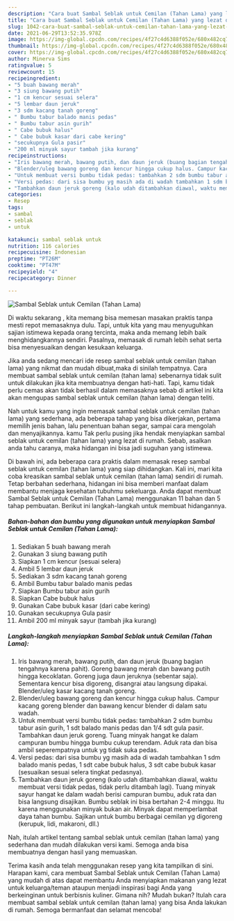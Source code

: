```yaml
---
description: "Cara buat Sambal Seblak untuk Cemilan (Tahan Lama) yang lezat dan Mudah Dibuat"
title: "Cara buat Sambal Seblak untuk Cemilan (Tahan Lama) yang lezat dan Mudah Dibuat"
slug: 1042-cara-buat-sambal-seblak-untuk-cemilan-tahan-lama-yang-lezat-dan-mudah-dibuat
date: 2021-06-29T13:52:35.978Z
image: https://img-global.cpcdn.com/recipes/4f27c4d6388f052e/680x482cq70/sambal-seblak-untuk-cemilan-tahan-lama-foto-resep-utama.jpg
thumbnail: https://img-global.cpcdn.com/recipes/4f27c4d6388f052e/680x482cq70/sambal-seblak-untuk-cemilan-tahan-lama-foto-resep-utama.jpg
cover: https://img-global.cpcdn.com/recipes/4f27c4d6388f052e/680x482cq70/sambal-seblak-untuk-cemilan-tahan-lama-foto-resep-utama.jpg
author: Minerva Sims
ratingvalue: 5
reviewcount: 15
recipeingredient:
- "5 buah bawang merah"
- "3 siung bawang putih"
- "1 cm kencur sesuai selera"
- "5 lembar daun jeruk"
- "3 sdm kacang tanah goreng"
- " Bumbu tabur balado manis pedas"
- " Bumbu tabur asin gurih"
- " Cabe bubuk halus"
- " Cabe bubuk kasar dari cabe kering"
- "secukupnya Gula pasir"
- "200 ml minyak sayur tambah jika kurang"
recipeinstructions:
- "Iris bawang merah, bawang putih, dan daun jeruk (buang bagian tengahnya karena pahit). Goreng bawang merah dan bawang putih hingga kecoklatan. Goreng juga daun jeruknya (sebentar saja). Sementara kencur bisa digoreng, disangrai atau langsung dipakai. Blender/uleg kasar kacang tanah goreng."
- "Blender/uleg bawang goreng dan kencur hingga cukup halus. Campur kacang goreng blender dan bawang kencur blender di dalam satu wadah."
- "Untuk membuat versi bumbu tidak pedas: tambahkan 2 sdm bumbu tabur asin gurih, 1 sdt balado manis pedas dan 1/4 sdt gula pasir. Tambahkan daun jeruk goreng. Tuang minyak hangat ke dalam campuran bumbu hingga bumbu cukup terendam. Aduk rata dan bisa ambil seperempatnya untuk yg tidak suka pedas."
- "Versi pedas: dari sisa bumbu yg masih ada di wadah tambahkan 1 sdm balado manis pedas, 1 sdt cabe bubuk halus, 3 sdt cabe bubuk kasar (sesuaikan sesuai selera tingkat pedasnya)."
- "Tambahkan daun jeruk goreng (kalo udah ditambahkan diawal, waktu membuat versi tidak pedas, tidak perlu ditambah lagi). Tuang minyak sayur hangat ke dalam wadah berisi campuran bumbu, aduk rata dan bisa langsung disajikan. Bumbu seblak ini bisa bertahan 2-4 minggu. Itu karena menggunakan minyak bukan air. Minyak dapat memperlambat daya tahan bumbu. Sajikan untuk bumbu berbagai cemilan yg digoreng (kerupuk, lidi, makaroni, dll.)"
categories:
- Resep
tags:
- sambal
- seblak
- untuk

katakunci: sambal seblak untuk 
nutrition: 116 calories
recipecuisine: Indonesian
preptime: "PT26M"
cooktime: "PT47M"
recipeyield: "4"
recipecategory: Dinner

---
```



![Sambal Seblak untuk Cemilan (Tahan Lama)](https://img-global.cpcdn.com/recipes/4f27c4d6388f052e/680x482cq70/sambal-seblak-untuk-cemilan-tahan-lama-foto-resep-utama.jpg)

Di waktu  sekarang , kita memang bisa memesan masakan praktis tanpa mesti repot memasaknya dulu. Tapi, untuk kita yang mau menyuguhkan sajian istimewa kepada orang tercinta, maka anda memang lebih baik menghidangkannya sendiri. Pasalnya, memasak di rumah lebih sehat serta bisa menyesuaikan dengan kesukaan keluarga.

Jika anda sedang mencari ide resep sambal seblak untuk cemilan (tahan lama) yang nikmat dan mudah dibuat,maka di sinilah tempatnya. Cara membuat sambal seblak untuk cemilan (tahan lama)  sebenarnya tidak sulit untuk dilakukan jika kita membuatnya dengan hati-hati. Tapi, kamu tidak perlu cemas akan tidak berhasil dalam memasaknya 
sebab di artikel ini kita akan mengupas sambal seblak untuk cemilan (tahan lama) dengan teliti.  



Nah untuk kamu yang ingin memasak sambal seblak untuk cemilan (tahan lama) yang sederhana, ada beberapa tahap yang bisa dikerjakan, pertama memilih jenis bahan, lalu penentuan bahan segar, sampai cara mengolah dan menyajikannya. kamu Tak perlu pusing jika hendak menyiapkan sambal seblak untuk cemilan (tahan lama) yang lezat di rumah. Sebab, asalkan anda  tahu caranya, maka hidangan ini bisa jadi suguhan yang istimewa.

Di bawah ini, ada beberapa cara praktis  dalam memasak resep sambal seblak untuk cemilan (tahan lama) yang siap dihidangkan. Kali ini, mari kita coba kreasikan sambal seblak untuk cemilan (tahan lama) sendiri di rumah. Tetap berbahan sederhana, hidangan ini bisa memberi manfaat dalam membantu menjaga kesehatan tubuhmu sekeluarga. Anda dapat membuat Sambal Seblak untuk Cemilan (Tahan Lama) menggunakan 11 bahan dan 5 tahap pembuatan. Berikut ini langkah-langkah untuk membuat hidangannya.

<!--inarticleads1-->

##### Bahan-bahan dan bumbu yang digunakan untuk menyiapkan Sambal Seblak untuk Cemilan (Tahan Lama):

1. Sediakan 5 buah bawang merah
1. Gunakan 3 siung bawang putih
1. Siapkan 1 cm kencur (sesuai selera)
1. Ambil 5 lembar daun jeruk
1. Sediakan 3 sdm kacang tanah goreng
1. Ambil  Bumbu tabur balado manis pedas
1. Siapkan  Bumbu tabur asin gurih
1. Siapkan  Cabe bubuk halus
1. Gunakan  Cabe bubuk kasar (dari cabe kering)
1. Gunakan secukupnya Gula pasir
1. Ambil 200 ml minyak sayur (tambah jika kurang)




<!--inarticleads2-->

##### Langkah-langkah menyiapkan Sambal Seblak untuk Cemilan (Tahan Lama):

1. Iris bawang merah, bawang putih, dan daun jeruk (buang bagian tengahnya karena pahit). Goreng bawang merah dan bawang putih hingga kecoklatan. Goreng juga daun jeruknya (sebentar saja). Sementara kencur bisa digoreng, disangrai atau langsung dipakai. Blender/uleg kasar kacang tanah goreng.
1. Blender/uleg bawang goreng dan kencur hingga cukup halus. Campur kacang goreng blender dan bawang kencur blender di dalam satu wadah.
1. Untuk membuat versi bumbu tidak pedas: tambahkan 2 sdm bumbu tabur asin gurih, 1 sdt balado manis pedas dan 1/4 sdt gula pasir. Tambahkan daun jeruk goreng. Tuang minyak hangat ke dalam campuran bumbu hingga bumbu cukup terendam. Aduk rata dan bisa ambil seperempatnya untuk yg tidak suka pedas.
1. Versi pedas: dari sisa bumbu yg masih ada di wadah tambahkan 1 sdm balado manis pedas, 1 sdt cabe bubuk halus, 3 sdt cabe bubuk kasar (sesuaikan sesuai selera tingkat pedasnya).
1. Tambahkan daun jeruk goreng (kalo udah ditambahkan diawal, waktu membuat versi tidak pedas, tidak perlu ditambah lagi). Tuang minyak sayur hangat ke dalam wadah berisi campuran bumbu, aduk rata dan bisa langsung disajikan. Bumbu seblak ini bisa bertahan 2-4 minggu. Itu karena menggunakan minyak bukan air. Minyak dapat memperlambat daya tahan bumbu. Sajikan untuk bumbu berbagai cemilan yg digoreng (kerupuk, lidi, makaroni, dll.)




Nah, itulah artikel tentang  sambal seblak untuk cemilan (tahan lama)  yang sederhana dan mudah dilakukan versi kami. Semoga anda bisa membuatnya dengan hasil yang memuaskan. 

Terima kasih anda telah menggunakan resep yang kita tampilkan di sini. Harapan kami, cara membuat  Sambal Seblak untuk Cemilan (Tahan Lama) yang mudah di atas dapat membantu Anda menyiapkan makanan yang lezat untuk keluarga/teman ataupun menjadi inspirasi bagi Anda yang berkeinginan untuk berbisnis kuliner. Gimana nih? Mudah bukan? Itulah cara membuat sambal seblak untuk cemilan (tahan lama) yang bisa Anda lakukan di rumah. Semoga bermanfaat dan selamat mencoba!

